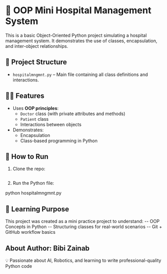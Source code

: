 # 🏥 OOP Mini Hospital Management System

This is a basic Object-Oriented Python project simulating a hospital management system. It demonstrates the use of classes, encapsulation, and inter-object relationships.


## 📁 Project Structure

- `hospitalmngmnt.py` – Main file containing all class definitions and interactions.


## 👨‍⚕️ Features

- Uses **OOP principles**:
  - `Doctor` class (with private attributes and methods)
  - `Patient` class
  - Interactions between objects
- Demonstrates:
  - Encapsulation
  - Class-based programming in Python

## 🚀 How to Run

1. Clone the repo:
   ```bash

2. Run the Python file:

python hospitalmngmnt.py

## 🧠 Learning Purpose
This project was created as a mini practice project to understand:
-- OOP Concepts in Python
-- Structuring classes for real-world scenarios
-- Git + GitHub workflow basics

## About Author: Bibi Zainab
💡 Passionate about AI, Robotics, and learning to write professional-quality Python code
